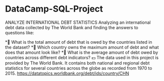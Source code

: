 # DataCamp-SQL-Project
ANALYZE INTERNATIONAL DEBT STATISTICS
Analyzing an international debt data collected by The World Bank and finding the answers to questions like:

*🤔 What is the total amount of debt that is owed by the countries listed in the dataset?
*🤔 Which country owns the maximum amount of debt and what does that amount look like?
*🤔 What is the average amount of debt owed by countries across different debt indicators?
💵 The data used in this project is provided by The World Bank. It contains both national and regional debt statistics for several countries across the globe as recorded from 1970 to 2015. https://datatopics.worldbank.org/debt/ids/country/CHN
